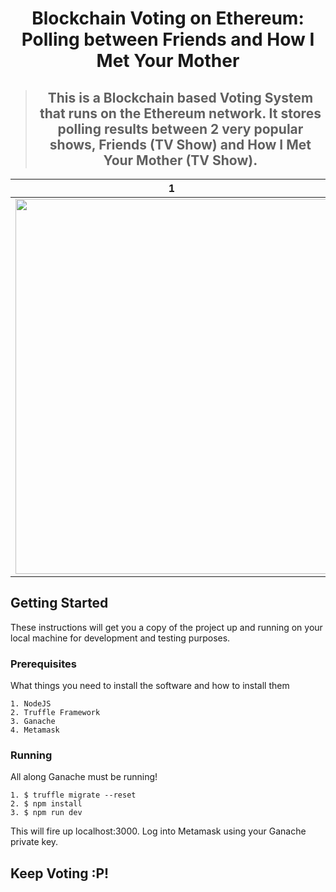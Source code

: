 <h1 align="center">Blockchain Voting on Ethereum: Polling between Friends and How I Met Your Mother</h1>

> <h2 align="center">This is a Blockchain based Voting System that runs on the Ethereum network. It stores polling results between 2 very popular shows, Friends (TV Show) and How I Met Your Mother (TV Show).</h2>

| 1 | 2|
|------|-------|
|<img src="https://m.media-amazon.com/images/M/MV5BNDVkYjU0MzctMWRmZi00NTkxLTgwZWEtOWVhYjZlYjllYmU4XkEyXkFqcGdeQXVyNTA4NzY1MzY@._V1_.jpg" height="600" width="500"/>|<img src="https://m.media-amazon.com/images/M/MV5BNjg1MDQ5MjQ2N15BMl5BanBnXkFtZTYwNjI5NjA3._V1_FMjpg_UX1000_.jpg" height="600" width="500"/>|


## Getting Started

These instructions will get you a copy of the project up and running on your local machine for development and testing purposes.

### Prerequisites

What things you need to install the software and how to install them

```
1. NodeJS
2. Truffle Framework
3. Ganache
4. Metamask
```

### Running

All along Ganache must be running!

```
1. $ truffle migrate --reset
2. $ npm install
3. $ npm run dev
```

This will fire up localhost:3000. Log into Metamask using your Ganache private key. 

## Keep Voting :P!
